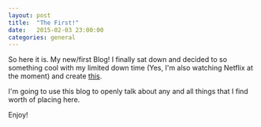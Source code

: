 ```yaml
---
layout: post
title:  "The First!"
date:   2015-02-03 23:00:00
categories: general
---
```

So here it is. My new/first Blog! I finally sat down and decided to so something cool with my limited down time (Yes, I'm also watching Netflix at the moment) and create [this][this].

I'm going to use this blog to openly talk about any and all things that I find worth of placing here.

Enjoy!

[this]: blog.jrasmussen.me
